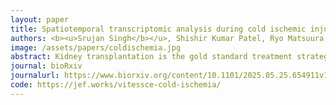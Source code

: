 ```yaml
---
layout: paper
title: Spatiotemporal transcriptomic analysis during cold ischemic injury to the murine kidney reveals compartment-specific changes
authors: <b><u>Srujan Singh</b></u>, Shishir Kumar Patel, Ryo Matsuura, Dee Velazquez, Zhaoli Sun, Sanjeev Noel, Hamid Rabb, <b>Jean Fan</b>
image: /assets/papers/coldischemia.jpg
abstract: Kidney transplantation is the gold standard treatment strategy for end-stage renal disease. Deceased donor kidneys usually undergo cold storage until kidney transplantation, leading to cold ischemia injury that may contribute to poor graft outcomes. However, the molecular characterization of potential mechanisms of cold ischemia injury remains incomplete. To bridge this knowledge gap, we leveraged spatial transcriptomics technology to perform full transcriptome characterization of cold ischemia injury (0-48 hours) using a murine model. We developed a computational workflow to identify spatiotemporal transcriptomic changes that accompany the injury pathophysiology in a compartment-specific manner. We identified potential metabolic reprogramming preferentially within the kidney inner medulla displaying strong oxidative phosphorylation signature in an ischemic environment. We found commonalities between the spatiotemporal transcriptomic presentation of cold ischemia and warm ischemia‒ reperfusion injury, including an induction of an anti-viral like immune response throughout the renal tissue. Altogether, these systems-level biological insights enabled by our full transcriptome temporal characterization unveil a molecular basis for how cold ischemia injury may negatively affect kidney outcomes. Moreover, our spatial analyses highlight pathological developments deep within the renal tissue, suggesting potential opportunities for new insights beyond biopsy-focused superficial tissue examinations.
journal: bioRxiv
journalurl: https://www.biorxiv.org/content/10.1101/2025.05.25.654911v1.abstract
code: https://jef.works/vitessce-cold-ischemia/
---
```


